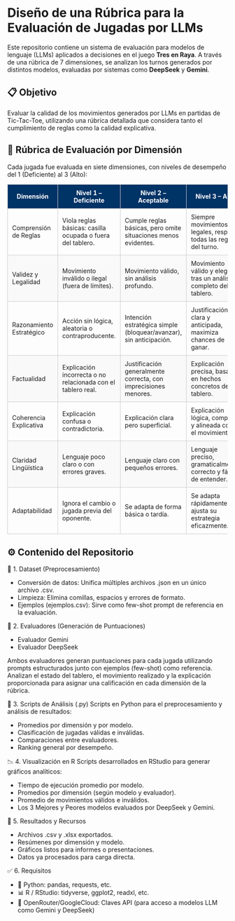 # Diseño de una Rúbrica para la Evaluación de Jugadas por LLMs
 
Este repositorio contiene un sistema de evaluación para modelos de lenguaje (LLMs) aplicados a decisiones en el juego **Tres en Raya**. A través de una rúbrica de 7 dimensiones, se analizan los turnos generados por distintos modelos, evaluadas por sistemas como **DeepSeek** y **Gemini**.

## 📋 Objetivo
Evaluar la calidad de los movimientos generados por LLMs en partidas de Tic-Tac-Toe, utilizando una rúbrica detallada que considera tanto el cumplimiento de reglas como la calidad explicativa.

<h2>🧠 Rúbrica de Evaluación por Dimensión</h2>

<p>Cada jugada fue evaluada en siete dimensiones, con niveles de desempeño del 1 (Deficiente) al 3 (Alto):</p>

<table style="width:100%; border-collapse: collapse; font-size: 14px;">
  <thead style="background-color: #003366; color: white;">
    <tr>
      <th style="padding: 10px; border: 1px solid #ccc;">Dimensión</th>
      <th style="padding: 10px; border: 1px solid #ccc;">Nivel 1 – Deficiente</th>
      <th style="padding: 10px; border: 1px solid #ccc;">Nivel 2 – Aceptable</th>
      <th style="padding: 10px; border: 1px solid #ccc;">Nivel 3 – Alto</th>
    </tr>
  </thead>
  <tbody>
    <tr>
      <td style="padding: 10px; border: 1px solid #ccc;">Comprensión de Reglas</td>
      <td style="padding: 10px; border: 1px solid #ccc;">Viola reglas básicas: casilla ocupada o fuera del tablero.</td>
      <td style="padding: 10px; border: 1px solid #ccc;">Cumple reglas básicas, pero omite situaciones menos evidentes.</td>
      <td style="padding: 10px; border: 1px solid #ccc;">Siempre movimientos legales, respeta todas las reglas del turno.</td>
    </tr>
    <tr style="background-color:#f9f9f9;">
      <td style="padding: 10px; border: 1px solid #ccc;">Validez y Legalidad</td>
      <td style="padding: 10px; border: 1px solid #ccc;">Movimiento inválido o ilegal (fuera de límites).</td>
      <td style="padding: 10px; border: 1px solid #ccc;">Movimiento válido, sin análisis profundo.</td>
      <td style="padding: 10px; border: 1px solid #ccc;">Movimiento válido y elegido tras un análisis completo del tablero.</td>
    </tr>
    <tr>
      <td style="padding: 10px; border: 1px solid #ccc;">Razonamiento Estratégico</td>
      <td style="padding: 10px; border: 1px solid #ccc;">Acción sin lógica, aleatoria o contraproducente.</td>
      <td style="padding: 10px; border: 1px solid #ccc;">Intención estratégica simple (bloquear/avanzar), sin anticipación.</td>
      <td style="padding: 10px; border: 1px solid #ccc;">Justificación clara y anticipada, maximiza chances de ganar.</td>
    </tr>
    <tr style="background-color:#f9f9f9;">
      <td style="padding: 10px; border: 1px solid #ccc;">Factualidad</td>
      <td style="padding: 10px; border: 1px solid #ccc;">Explicación incorrecta o no relacionada con el tablero real.</td>
      <td style="padding: 10px; border: 1px solid #ccc;">Justificación generalmente correcta, con imprecisiones menores.</td>
      <td style="padding: 10px; border: 1px solid #ccc;">Explicación precisa, basada en hechos concretos del tablero.</td>
    </tr>
    <tr>
      <td style="padding: 10px; border: 1px solid #ccc;">Coherencia Explicativa</td>
      <td style="padding: 10px; border: 1px solid #ccc;">Explicación confusa o contradictoria.</td>
      <td style="padding: 10px; border: 1px solid #ccc;">Explicación clara pero superficial.</td>
      <td style="padding: 10px; border: 1px solid #ccc;">Explicación lógica, completa y alineada con el movimiento.</td>
    </tr>
    <tr style="background-color:#f9f9f9;">
      <td style="padding: 10px; border: 1px solid #ccc;">Claridad Lingüística</td>
      <td style="padding: 10px; border: 1px solid #ccc;">Lenguaje poco claro o con errores graves.</td>
      <td style="padding: 10px; border: 1px solid #ccc;">Lenguaje claro con pequeños errores.</td>
      <td style="padding: 10px; border: 1px solid #ccc;">Lenguaje preciso, gramaticalmente correcto y fácil de entender.</td>
    </tr>
    <tr>
      <td style="padding: 10px; border: 1px solid #ccc;">Adaptabilidad</td>
      <td style="padding: 10px; border: 1px solid #ccc;">Ignora el cambio o jugada previa del oponente.</td>
      <td style="padding: 10px; border: 1px solid #ccc;">Se adapta de forma básica o tardía.</td>
      <td style="padding: 10px; border: 1px solid #ccc;">Se adapta rápidamente y ajusta su estrategia eficazmente.</td>
    </tr>
  </tbody>
</table>

## ⚙️ Contenido del Repositorio
📁 1. Dataset (Preprocesamiento)
- Conversión de datos: Unifica múltiples archivos .json en un único archivo .csv.
- Limpieza: Elimina comillas, espacios y errores de formato.
- Ejemplos (ejemplos.csv): Sirve como few-shot prompt de referencia en la evaluación.

🤖 2. Evaluadores (Generación de Puntuaciones)
- Evaluador Gemini 
- Evaluador DeepSeek 

Ambos evaluadores generan puntuaciones para cada jugada utilizando prompts estructurados junto con ejemplos (few-shot) como referencia. Analizan el estado del tablero, el movimiento realizado y la explicación proporcionada para asignar una calificación en cada dimensión de la rúbrica.

🧪 3. Scripts de Análisis (.py)
Scripts en Python para el preprocesamiento y análisis de resultados:
- Promedios por dimensión y por modelo.
- Clasificación de jugadas válidas e inválidas.
- Comparaciones entre evaluadores.
- Ranking general por desempeño.

📉 4. Visualización en R
Scripts desarrollados en RStudio para generar gráficos analíticos:
- Tiempo de ejecución promedio por modelo.
- Promedios por dimensión (según modelo y evaluador).
- Promedio de movimientos válidos e inválidos.
- Los 3 Mejores y Peores modelos evaluados por DeepSeek y Gemini.

📂 5. Resultados y Recursos
- Archivos .csv y .xlsx exportados.
- Resúmenes por dimensión y modelo.
- Gráficos listos para informes o presentaciones.
- Datos ya procesados para carga directa.

✅ 6. Requisitos
- 🐍 Python: pandas, requests, etc.
- 📊 R / RStudio: tidyverse, ggplot2, readxl, etc.
- 🔑 OpenRouter/GoogleCloud: Claves API (para acceso a modelos LLM como Gemini y DeepSeek)
